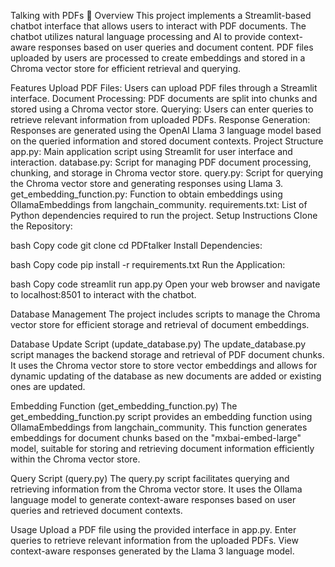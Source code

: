 Talking with PDFs 🤖
Overview
This project implements a Streamlit-based chatbot interface that allows users to interact with PDF documents. The chatbot utilizes natural language processing and AI to provide context-aware responses based on user queries and document content. PDF files uploaded by users are processed to create embeddings and stored in a Chroma vector store for efficient retrieval and querying.

Features
Upload PDF Files: Users can upload PDF files through a Streamlit interface.
Document Processing: PDF documents are split into chunks and stored using a Chroma vector store.
Querying: Users can enter queries to retrieve relevant information from uploaded PDFs.
Response Generation: Responses are generated using the OpenAI Llama 3 language model based on the queried information and stored document contexts.
Project Structure
app.py: Main application script using Streamlit for user interface and interaction.
database.py: Script for managing PDF document processing, chunking, and storage in Chroma vector store.
query.py: Script for querying the Chroma vector store and generating responses using Llama 3.
get_embedding_function.py: Function to obtain embeddings using OllamaEmbeddings from langchain_community.
requirements.txt: List of Python dependencies required to run the project.
Setup Instructions
Clone the Repository:

bash
Copy code
git clone [<repository-url>](https://github.com/ManuSharma0702/PDFTalker.git)
cd PDFtalker
Install Dependencies:

bash
Copy code
pip install -r requirements.txt
Run the Application:

bash
Copy code
streamlit run app.py
Open your web browser and navigate to localhost:8501 to interact with the chatbot.

Database Management
The project includes scripts to manage the Chroma vector store for efficient storage and retrieval of document embeddings.

Database Update Script (update_database.py)
The update_database.py script manages the backend storage and retrieval of PDF document chunks. It uses the Chroma vector store to store vector embeddings and allows for dynamic updating of the database as new documents are added or existing ones are updated.

Embedding Function (get_embedding_function.py)
The get_embedding_function.py script provides an embedding function using OllamaEmbeddings from langchain_community. This function generates embeddings for document chunks based on the "mxbai-embed-large" model, suitable for storing and retrieving document information efficiently within the Chroma vector store.

Query Script (query.py)
The query.py script facilitates querying and retrieving information from the Chroma vector store. It uses the Ollama language model to generate context-aware responses based on user queries and retrieved document contexts.

Usage
Upload a PDF file using the provided interface in app.py.
Enter queries to retrieve relevant information from the uploaded PDFs.
View context-aware responses generated by the Llama 3 language model.
